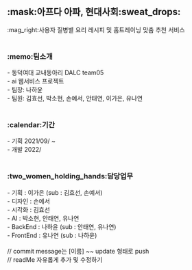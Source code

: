 <br>
<h2>:mask:아프다 아파, 현대사회:sweat_drops:</h2>
:mag_right:사용자 질병별 요리 레시피 및 홈트레이닝 맞춤 추천 서비스 <br>

<br>
<h3>:memo:팀소개</h3>
- 동덕여대 교내동아리 DALC team05 <br>
- ai 웹서비스 프로젝트 <br>
- 팀장: 나하윤 <br>
- 팀원: 김효선, 박소현, 손예서, 안태연, 이가은, 유나연 <br>

<br>
<h3>:calendar:기간</h3>
- 기획 2021/09/ ~ <br>
- 개발 2022/ <br>

<br>
<h3>:two_women_holding_hands:담당업무</h3>
- 기획 : 이가은 (sub : 김효선, 손예서) <br>
- 디자인 : 손예서 <br>
- 시각화 : 김효선 <br>
- AI : 박소현, 안태연, 유나연 <br>
- BackEnd : 나하윤 (sub : 안태연, 유나연) <br>
- FrontEnd : 유나연 (sub : 나하윤) <br>

<br>
// commit message는 [이름] ~~ update 형태로 push <br>
// readMe 자유롭게 추가 및 수정하기
